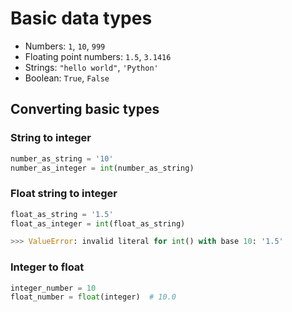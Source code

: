 # Basic data types

- Numbers: `1`, `10`, `999`
- Floating point numbers: `1.5`, `3.1416`
- Strings: `"hello world"`, `'Python'`
- Boolean: `True`, `False`

## Converting basic types

### String to integer

```python
number_as_string = '10'
number_as_integer = int(number_as_string)
```

### Float string to integer

```python
float_as_string = '1.5'
float_as_integer = int(float_as_string)

>>> ValueError: invalid literal for int() with base 10: '1.5'
```

### Integer to float

```python
integer_number = 10
float_number = float(integer)  # 10.0
```
